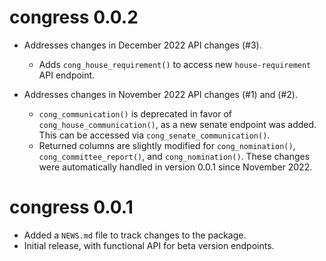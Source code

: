 # congress 0.0.2

* Addresses changes in December 2022 API changes (#3).
  * Adds `cong_house_requirement()` to access new `house-requirement` API endpoint.

* Addresses changes in November 2022 API changes (#1) and (#2).
  * `cong_communication()` is deprecated in favor of `cong_house_communication()`, 
  as a new senate endpoint was added. This can be accessed via `cong_senate_communication()`.
  * Returned columns are slightly modified for `cong_nomination()`, `cong_committee_report()`, and `cong_nomination()`. These changes were automatically handled in version 0.0.1 since November 2022.

# congress 0.0.1

* Added a `NEWS.md` file to track changes to the package.
* Initial release, with functional API for beta version endpoints.
